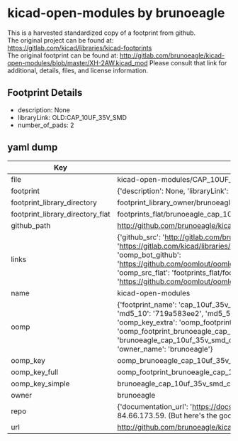 # kicad-open-modules by brunoeagle  
This is a harvested standardized copy of a footprint from github.  
The original project can be found at:  
https://gitlab.com/kicad/libraries/kicad-footprints  
The original footprint can be found at:
http://gitlab.com/brunoeagle/kicad-open-modules/blob/master/XH-2AW.kicad_mod
Please consult that link for additional, details, files, and license information.  
## Footprint Details
* description: None  
* libraryLink: OLD:CAP_10UF_35V_SMD  
* number_of_pads: 2  
## yaml dump  
| Key | Value |  
| --- | --- |  
| file | kicad-open-modules/CAP_10UF_35V_SMD.kicad_mod |  
| footprint | {'description': None, 'libraryLink': 'OLD:CAP_10UF_35V_SMD', 'number_of_pads': 2} |  
| footprint_library_directory | footprint_library_owner/brunoeagle_kicad-open-modules |  
| footprint_library_directory_flat | footprints_flat/brunoeagle_cap_10uf_35v_smd_cap_10uf_35v_smd/working |  
| github_path | http://github.com/brunoeagle/kicad-open-modules/blob/master/CAP_10UF_35V_SMD.kicad_mod |  
| links | {'github_src': 'http://gitlab.com/brunoeagle/kicad-open-modules/blob/master/XH-2AW.kicad_mod', 'github_src_repo': 'https://gitlab.com/kicad/libraries/kicad-footprints', 'oomp_bot': 'footprints/brunoeagle_cap_10uf_35v_smd_cap_10uf_35v_smd/working', 'oomp_bot_github': 'https://github.com/oomlout/oomlout_oomp_footprint_bot/tree/main/footprints/brunoeagle_cap_10uf_35v_smd_cap_10uf_35v_smd/working', 'oomp_src_flat': 'footprints_flat/footprints_flat/brunoeagle_cap_10uf_35v_smd_cap_10uf_35v_smd/working', 'oomp_src_flat_github': 'https://github.com/oomlout/oomlout_oomp_footprint_src/tree/main/footprints_flat/brunoeagle_cap_10uf_35v_smd_cap_10uf_35v_smd/working'} |  
| name | kicad-open-modules |  
| oomp | {'footprint_name': 'cap_10uf_35v_smd', 'library_name': 'cap_10uf_35v_smd_kicad_mod', 'md5': '719a583ee2d75a94cc3580a206372fa3', 'md5_10': '719a583ee2', 'md5_5': '719a5', 'md5_6': '719a58', 'oomp_key': 'oomp_brunoeagle_cap_10uf_35v_smd_cap_10uf_35v_smd', 'oomp_key_extra': 'oomp_footprint_brunoeagle_cap_10uf_35v_smd_cap_10uf_35v_smd', 'oomp_key_full': 'oomp_footprint_brunoeagle_cap_10uf_35v_smd_cap_10uf_35v_smd_719a58', 'oomp_key_simple': 'brunoeagle_cap_10uf_35v_smd_cap_10uf_35v_smd', 'original_filename': 'kicad-open-modules/CAP_10UF_35V_SMD.kicad_mod', 'owner_name': 'brunoeagle'} |  
| oomp_key | oomp_brunoeagle_cap_10uf_35v_smd_cap_10uf_35v_smd |  
| oomp_key_full | oomp_footprint_brunoeagle_cap_10uf_35v_smd_cap_10uf_35v_smd |  
| oomp_key_simple | brunoeagle_cap_10uf_35v_smd_cap_10uf_35v_smd |  
| owner | brunoeagle |  
| repo | {'documentation_url': 'https://docs.github.com/rest/overview/resources-in-the-rest-api#rate-limiting', 'message': "API rate limit exceeded for 84.66.173.59. (But here's the good news: Authenticated requests get a higher rate limit. Check out the documentation for more details.)"} |  
| url | http://github.com/brunoeagle/kicad-open-modules |  

